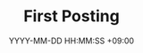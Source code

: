 ---
title: First Posting
date: YYYY-MM-DD HH:MM:SS +09:00
categories: [Github, Blog]
tags:
  [
    Github
    .
    .
    .
  ]
---